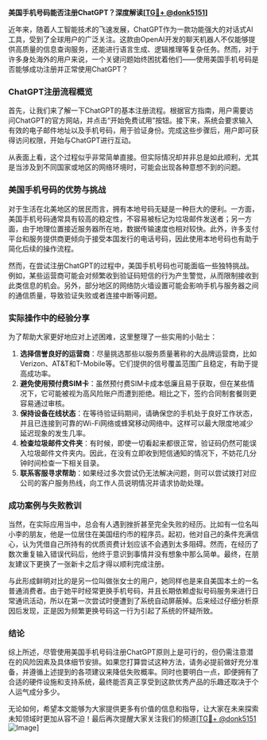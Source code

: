 **美国手机号码能否注册ChatGPT？深度解读[[TG💪+ @donk5151](https://t.me/s/donk5151)]**

近年来，随着人工智能技术的飞速发展，ChatGPT作为一款功能强大的对话式AI工具，受到了全球用户的广泛关注。这款由OpenAI开发的聊天机器人不仅能够提供高质量的信息查询服务，还能进行语言生成、逻辑推理等复杂任务。然而，对于许多身处海外的用户来说，一个关键问题始终困扰着他们——使用美国手机号码是否能够成功注册并正常使用ChatGPT？

### ChatGPT注册流程概览

首先，让我们来了解一下ChatGPT的基本注册流程。根据官方指南，用户需要访问ChatGPT的官方网站，并点击“开始免费试用”按钮。接下来，系统会要求输入有效的电子邮件地址以及手机号码，用于验证身份。完成这些步骤后，用户即可获得访问权限，开始与ChatGPT进行互动。

从表面上看，这个过程似乎非常简单直接。但实际情况却并非总是如此顺利，尤其是当涉及到不同国家或地区的网络环境时，可能会出现各种意想不到的问题。

### 美国手机号码的优势与挑战

对于生活在北美地区的居民而言，拥有本地号码无疑是一种巨大的便利。一方面，美国手机号码通常具有较高的稳定性，不容易被标记为垃圾邮件发送者；另一方面，由于地理位置接近服务器所在地，数据传输速度也相对较快。此外，许多支付平台和服务提供商更倾向于接受本国发行的电话号码，因此使用本地号码也有助于简化后续的操作流程。

然而，在尝试注册ChatGPT的过程中，美国手机号码也可能面临一些独特挑战。例如，某些运营商可能会对频繁收到验证码短信的行为产生警觉，从而限制接收到此类信息的机会。另外，部分地区的网络防火墙设置可能会影响手机与服务器之间的通信质量，导致验证失败或者连接中断等问题。

### 实际操作中的经验分享

为了帮助大家更好地应对上述困难，这里整理了一些实用的小贴士：

1. **选择信誉良好的运营商**：尽量挑选那些以服务质量著称的大品牌运营商，比如Verizon、AT&T和T-Mobile等。它们提供的信号覆盖范围广且稳定，有助于提高成功率。
2. **避免使用预付费SIM卡**：虽然预付费SIM卡成本低廉且易于获取，但在某些情况下，它可能被视为高风险账户而遭到拒绝。相比之下，签约合同制套餐则更容易通过审核。
3. **保持设备在线状态**：在等待验证码期间，请确保您的手机处于良好工作状态，并且已连接到可靠的Wi-Fi网络或蜂窝移动网络中。这样可以最大限度地减少延迟现象的发生几率。
4. **检查垃圾邮件文件夹**：有时候，即使一切看起来都很正常，验证码仍然可能误入垃圾邮件文件夹内。因此，在没有立即收到短信通知的情况下，不妨花几分钟时间检查一下相关目录。
5. **联系客服寻求帮助**：如果经过多次尝试仍无法解决问题，则可以尝试拨打对应公司的客户服务热线，向工作人员说明情况并请求协助处理。

### 成功案例与失败教训

当然，在实际应用当中，总会有人遇到挫折甚至完全失败的经历。比如有一位名叫小李的朋友，他是一位居住在美国纽约市的程序员。起初，他对自己的条件充满信心，认为凭借自己所持有的优质资费计划应该不会遇到太多阻碍。然而，在经历了数次重复输入错误代码后，他终于意识到事情并没有想象中那么简单。最终，在朋友建议下更换了一张新卡之后才得以顺利完成注册。

与此形成鲜明对比的是另一位叫做张女士的用户，她同样也是来自美国本土的一名普通消费者。由于她平时经常更换手机号码，并且长期依赖虚拟号码服务来进行日常通讯活动，所以在第一次尝试时便遭到了系统自动屏蔽掉。后来经过仔细分析原因后发现，正是因为频繁更换号码这一行为引起了系统的怀疑所致。

### 结论

综上所述，尽管使用美国手机号码注册ChatGPT原则上是可行的，但仍需注意潜在的风险因素及具体细节安排。如果您打算尝试这种方法，请务必提前做好充分准备，并遵循上述提到的各项建议来降低失败概率。同时也要明白一点，即便拥有了合适的硬件设施和支持系统，最终能否真正享受到这款优秀产品的乐趣还取决于个人运气成分多少。

无论如何，希望本文能够为大家提供更多有价值的信息和指导，让大家在未来探索未知领域时更加从容不迫！最后再次提醒大家关注我们的频道[[TG💪+ @donk5151](https://t.me/s/donk5151) ![Image](https://i.postimg.cc/rwNCRYN7/Snipaste-2025-04-30-17-27-05.png)]
